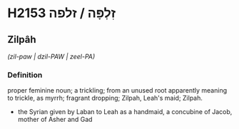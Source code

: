 # H2153 זִלְפָּה / זלפה

## Zilpâh

_(zil-paw | dzil-PAW | zeel-PA)_

### Definition

proper feminine noun; a trickling;  from an unused root apparently meaning to trickle, as myrrh; fragrant dropping; Zilpah, Leah's maid; Zilpah.

- the Syrian given by Laban to Leah as a handmaid, a concubine of Jacob, mother of Asher and Gad
